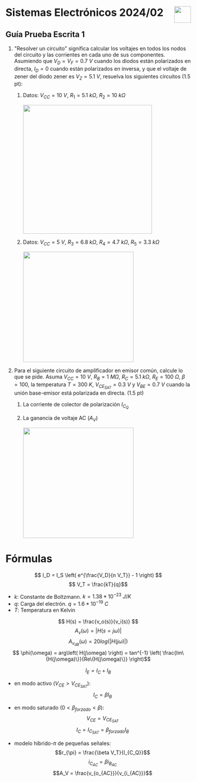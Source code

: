# <img src="https://julianodb.github.io/SISTEMAS_ELECTRONICOS_PARA_INGENIERIA_BIOMEDICA/img/logo_fing.png?raw=true" align="right" height="45"> Sistemas Electrónicos 2024/02
## Guía Prueba Escrita 1

1. "Resolver un circuito" significa calcular los voltajes en todos los nodos del circuito y las corrientes en cada uno de sus componentes. Asumiendo que $V_D = V_F = 0.7\ V$ cuando los diodos están polarizados en directa, $I_D=0$ cuando están polarizados en inversa, y que el voltaje de zener del diodo zener es $V_Z=5.1\ V$, resuelva los siguientes circuitos (1.5 pt):
   
   1. Datos: $V_{CC}=10\ V$, $R_1=5.1\ k\Omega$, $R_2=10\ k\Omega$

      <img src="https://julianodb.github.io/electronic_circuits_diagrams/battery_diode_zener_2R.png" width="350">
   
   1. Datos: $V_{CC}=5\ V$, $R_3=6.8\ k\Omega$, $R_4=4.7\ k\Omega$, $R_5=3.3\ k\Omega$

      <img src="https://julianodb.github.io/electronic_circuits_diagrams/battery_diode_zener_3R.png" width="300">

2. Para el siguiente circuito de amplificador en emisor común, calcule lo que se pide. Asuma $V_{CC} = 10\ V$, $R_B= 1\ M\Omega$, $R_C= 5.1\ k\Omega$, $R_E= 100\ \Omega$, $\beta = 100$, la temperatura $T=300\ K$, $V_{CE_{SAT}} = 0.3\ V$ y $V_{BE} =0.7\ V$ cuando la unión base-emisor está polarizada en directa. (1.5 pt)
   1. La corriente de colector de polarización $I_{C_Q}$
   2. La ganancia de voltaje AC ($A_V$)

      <img src="https://julianodb.github.io/electronic_circuits_diagrams/common_emitter_base_polarized_no_ce.png" width="300"> 

# Fórmulas

$$ I_D = I_S \left( e^{\frac{V_D}{n V_T}} - 1 \right) $$
$$ V_T = \frac{kT}{q}$$

- $k$: Constante de Boltzmann. $k=1.38 * 10^{-23}\ J/K$
- $q$: Carga del electrón. $q=1.6*10^{-19}\ C$
- $T$: Temperatura en Kelvin

$$ H(s) = \frac{v_o(s)}{v_i(s)} $$
$$ A_v(\omega) = | H(s=j\omega) |$$
$$ A_{v_{dB}}(\omega) = 20 log\left(| H(j\omega) |\right)$$
$$ \phi(\omega) = arg\left( H(j\omega) \right) = tan^{-1} \left( \frac{Im\{H(j\omega)\}}{Re\{H(j\omega)\}} \right)$$

$$I_E = I_C + I_B$$
- en modo activo ($V_{CE} > V_{CE_{SAT}}$):
$$I_C = \beta I_B $$
- en modo saturado ($0 < \beta_{forzado} < \beta$):
$$V_{CE} = V_{CE_{SAT}}$$
$$I_C = I_{C_{SAT}} = \beta_{forzado} I_B $$

- modelo híbrido-$\pi$ de pequeñas señales:
$$r_{\pi} = \frac{\beta V_T}{I_{C_Q}}$$
$$i_{C_{AC}} = \beta i_{B_{AC}} $$
$$A_V = \frac{v_{o_{AC}}}{v_{i_{AC}}}$$
